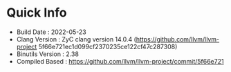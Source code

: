 # Quick Info
* Build Date : 2022-05-23
* Clang Version : ZyC clang version 14.0.4 (https://github.com/llvm/llvm-project 5f66e721ec1d099cf2370235ce122cf47c287308)
* Binutils Version : 2.38
* Compiled Based : https://github.com/llvm/llvm-project/commit/5f66e721

